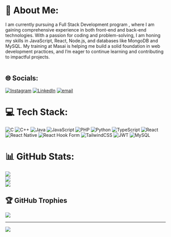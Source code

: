 # 💫 About Me:
I am currently pursuing a Full Stack Development program , where I am gaining comprehensive experience in both front-end and back-end technologies. With a passion for coding and problem-solving, I am honing my skills in JavaScript, React, Node.js, and databases like MongoDB and MySQL. My training at Masai is helping me build a solid foundation in web development practices, and I’m eager to continue learning and contributing to impactful projects.<br><br>


## 🌐 Socials:
[![Instagram](https://img.shields.io/badge/Instagram-%23E4405F.svg?logo=Instagram&logoColor=white)](https://instagram.com/_simply.abhas) [![LinkedIn](https://img.shields.io/badge/LinkedIn-%230077B5.svg?logo=linkedin&logoColor=white)](https://linkedin.com/in/www.linkedin.com/in/abhassomkuwar03) [![email](https://img.shields.io/badge/Email-D14836?logo=gmail&logoColor=white)](mailto:abhassomkuwar7@gmail.com) 

# 💻 Tech Stack:
![C](https://img.shields.io/badge/c-%2300599C.svg?style=for-the-badge&logo=c&logoColor=white) ![C++](https://img.shields.io/badge/c++-%2300599C.svg?style=for-the-badge&logo=c%2B%2B&logoColor=white) ![Java](https://img.shields.io/badge/java-%23ED8B00.svg?style=for-the-badge&logo=openjdk&logoColor=white) ![JavaScript](https://img.shields.io/badge/javascript-%23323330.svg?style=for-the-badge&logo=javascript&logoColor=%23F7DF1E) ![PHP](https://img.shields.io/badge/php-%23777BB4.svg?style=for-the-badge&logo=php&logoColor=white) ![Python](https://img.shields.io/badge/python-3670A0?style=for-the-badge&logo=python&logoColor=ffdd54) ![TypeScript](https://img.shields.io/badge/typescript-%23007ACC.svg?style=for-the-badge&logo=typescript&logoColor=white) ![React](https://img.shields.io/badge/react-%2320232a.svg?style=for-the-badge&logo=react&logoColor=%2361DAFB) ![React Native](https://img.shields.io/badge/react_native-%2320232a.svg?style=for-the-badge&logo=react&logoColor=%2361DAFB) ![React Hook Form](https://img.shields.io/badge/React%20Hook%20Form-%23EC5990.svg?style=for-the-badge&logo=reacthookform&logoColor=white) ![TailwindCSS](https://img.shields.io/badge/tailwindcss-%2338B2AC.svg?style=for-the-badge&logo=tailwind-css&logoColor=white) ![JWT](https://img.shields.io/badge/JWT-black?style=for-the-badge&logo=JSON%20web%20tokens) ![MySQL](https://img.shields.io/badge/mysql-4479A1.svg?style=for-the-badge&logo=mysql&logoColor=white)
# 📊 GitHub Stats:
![](https://github-readme-stats.vercel.app/api?username=Abhas7&theme=shadow_blue&hide_border=false&include_all_commits=false&count_private=false)<br/>
![](https://github-readme-streak-stats.herokuapp.com/?user=Abhas7&theme=shadow_blue&hide_border=false)<br/>
![](https://github-readme-stats.vercel.app/api/top-langs/?username=Abhas7&theme=shadow_blue&hide_border=false&include_all_commits=false&count_private=false&layout=compact)

## 🏆 GitHub Trophies
![](https://github-profile-trophy.vercel.app/?username=Abhas7&theme=radical&no-frame=false&no-bg=true&margin-w=4)

---
[![](https://visitcount.itsvg.in/api?id=Abhas7&icon=0&color=0)](https://visitcount.itsvg.in)

<!-- Proudly created with GPRM ( https://gprm.itsvg.in ) -->
